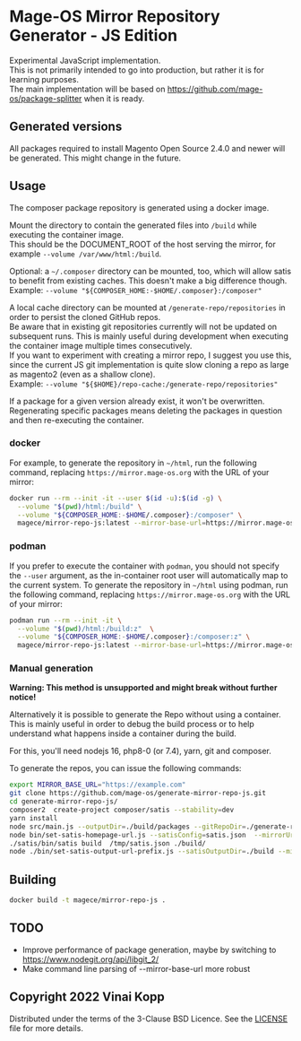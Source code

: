 # Mage-OS Mirror Repository Generator - JS Edition

Experimental JavaScript implementation.  
This is not primarily intended to go into production, but rather it is for learning purposes.  
The main implementation will be based on <https://github.com/mage-os/package-splitter> when it is ready.

## Generated versions

All packages required to install Magento Open Source 2.4.0 and newer will be generated.
This might change in the future.

## Usage

The composer package repository is generated using a docker image.  

Mount the directory to contain the generated files into `/build` while executing the container image.  
This should be the DOCUMENT_ROOT of the host serving the mirror, for example `--volume /var/www/html:/build`.  

Optional: a `~/.composer` directory can be mounted, too, which will allow satis to benefit from existing caches. This doesn't make a big difference though.  
Example: `--volume "${COMPOSER_HOME:-$HOME/.composer}:/composer"`

A local cache directory can be mounted at `/generate-repo/repositories` in order to persist the cloned GitHub repos.  
Be aware that in existing git repositories currently will not be updated on subsequent runs. This is mainly useful during development when executing the container image multiple times consecutively.  
If you want to experiment with creating a mirror repo, I suggest you use this, since the current JS git implementation is quite slow cloning a repo as large as magento2 (even as a shallow clone).  
Example: `--volume "${$HOME}/repo-cache:/generate-repo/repositories"`

If a package for a given version already exist, it won't be overwritten. Regenerating specific packages means deleting the packages in question and then re-executing the container. 

### docker

For example, to generate the repository in `~/html`, run the following command, replacing `https://mirror.mage-os.org` with the URL of your mirror:

```bash
docker run --rm --init -it --user $(id -u):$(id -g) \
  --volume "$(pwd)/html:/build" \
  --volume "${COMPOSER_HOME:-$HOME/.composer}:/composer" \
  magece/mirror-repo-js:latest --mirror-base-url=https://mirror.mage-os.org
```

### podman

If you prefer to execute the container with `podman`, you should not specify the `--user` argument, as the in-container root user will automatically map to the current system.
To generate the repository in `~/html` using podman, run the following command, replacing `https://mirror.mage-os.org` with the URL of your mirror:

```bash
podman run --rm --init -it \
  --volume "$(pwd)/html:/build:z"  \
  --volume "${COMPOSER_HOME:-$HOME/.composer}:/composer:z" \
  magece/mirror-repo-js:latest --mirror-base-url=https://mirror.mage-os.org
```

### Manual generation
**Warning: This method is unsupported and might break without further notice!** 

Alternatively it is possible to generate the Repo without using a container.  
This is mainly useful in order to debug the build process or to help understand what happens inside a container during the build.

For this, you'll need nodejs 16, php8-0 (or 7.4), yarn, git and composer.

To generate the repos, you can issue the following commands:

```bash
export MIRROR_BASE_URL="https://example.com"
git clone https://github.com/mage-os/generate-mirror-repo-js.git
cd generate-mirror-repo-js/
composer2  create-project composer/satis --stability=dev
yarn install
node src/main.js --outputDir=./build/packages --gitRepoDir=./generate-repo/repositories --mirrorUrl="$MIRROR_BASE_URL"
node bin/set-satis-homepage-url.js --satisConfig=satis.json  --mirrorUrl="$MIRROR_BASE_URL" > /tmp/satis.json   
./satis/bin/satis build  /tmp/satis.json ./build/
node ./bin/set-satis-output-url-prefix.js --satisOutputDir=./build --mirrorUrl="$MIRROR_BASE_URL"  
```

## Building

```bash
docker build -t magece/mirror-repo-js .
```


## TODO
* Improve performance of package generation, maybe by switching to https://www.nodegit.org/api/libgit_2/
* Make command line parsing of --mirror-base-url more robust


## Copyright 2022 Vinai Kopp

Distributed under the terms of the 3-Clause BSD Licence.
See the [LICENSE](LICENSE) file for more details.
